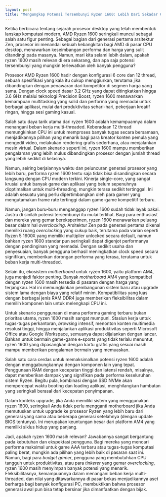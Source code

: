 ```yaml
---
layout: post
title: "Mengungkap Potensi Tersembunyi Ryzen 1600: Lebih Dari Sekadar CPU Generasi Awal"
---
```


Ketika berbicara tentang sejarah prosesor desktop yang telah membentuk lanskap komputasi modern, AMD Ryzen 1600 seringkali muncul sebagai salah satu figur penting. Sebagai bagian dari generasi pertama arsitektur Zen, prosesor ini menandai sebuah kebangkitan bagi AMD di pasar CPU desktop, menawarkan keseimbangan performa dan harga yang sulit ditandingi pada masanya. Namun, mari kita selami lebih dalam, apakah ryzen 1600 masih relevan di era sekarang, dan apa saja potensi tersembunyi yang mungkin terlewatkan oleh banyak pengguna?

Prosesor AMD Ryzen 1600 hadir dengan konfigurasi 6 core dan 12 thread, sebuah spesifikasi yang kala itu cukup menggiurkan, terutama jika dibandingkan dengan penawaran dari kompetitor di segmen harga yang sama. Dengan clock speed dasar 3.2 GHz yang dapat ditingkatkan hingga 3.6 GHz melalui teknologi Precision Boost, ryzen 1600 menawarkan kemampuan multitasking yang solid dan performa yang memadai untuk berbagai aplikasi, mulai dari produktivitas sehari-hari, pekerjaan kreatif ringan, hingga sesi gaming kasual.

Salah satu daya tarik utama dari ryzen 1600 adalah kemampuannya dalam menangani beban kerja multi-threaded. Keberadaan 12 thread memungkinkan CPU ini untuk memproses banyak tugas secara bersamaan, menjadikannya pilihan yang menarik bagi para kreator konten pemula yang mengedit video, melakukan rendering grafis sederhana, atau menjalankan mesin virtual. Dalam skenario seperti ini, ryzen 1600 mampu memberikan pengalaman yang lebih mulus dibandingkan prosesor dengan jumlah thread yang lebih sedikit di kelasnya.

Namun, seiring berjalannya waktu dan peluncuran generasi prosesor yang lebih baru, performa ryzen 1600 tentu saja tidak bisa disandingkan secara langsung dengan CPU modern terkini. Kinerja single-core, yang sangat krusial untuk banyak game dan aplikasi yang belum sepenuhnya dioptimalkan untuk multi-threading, mungkin terasa sedikit tertinggal. Ini adalah sesuatu yang perlu dipertimbangkan oleh para gamer yang mengutamakan frame rate tertinggi dalam game-game kompetitif terbaru.

Namun, jangan buru-buru menganggap ryzen 1600 sudah tidak layak pakai. Justru di sinilah potensi tersembunyi itu mulai terlihat. Bagi para enthusiast dan mereka yang gemar bereksperimen, ryzen 1600 menawarkan peluang besar dalam hal *overclocking*. Arsitektur Zen pada generasi pertama dikenal memiliki ruang *overclocking* yang cukup baik, terutama pada varian seperti Ryzen 5 1600X yang memiliki multiplier unlocked secara default, namun bahkan ryzen 1600 standar pun seringkali dapat digenjot performanya dengan pendinginan yang memadai. Dengan sedikit usaha dan penyesuaian, banyak pengguna berhasil meningkatkan clock speed secara signifikan, memberikan dorongan performa yang terasa, terutama untuk beban kerja multi-threaded.

Selain itu, ekosistem *motherboard* untuk ryzen 1600, yaitu platform AM4, juga menjadi faktor penting. Banyak *motherboard* AM4 yang kompatibel dengan ryzen 1600 masih tersedia di pasaran dengan harga yang terjangkau. Hal ini memungkinkan pembangunan sistem baru atau upgrade sistem lama dengan biaya yang relatif minim. Kompatibilitas yang luas dengan berbagai jenis RAM DDR4 juga memberikan fleksibilitas dalam memilih komponen lain untuk melengkapi CPU ini.

Untuk skenario penggunaan di mana performa gaming terbaru bukan prioritas utama, ryzen 1600 masih sangat mumpuni. Stasiun kerja untuk tugas-tugas perkantoran, *browsing* intensif, menonton konten multimedia resolusi tinggi, hingga menjalankan aplikasi produktivitas seperti Microsoft Office atau Google Workspace, semuanya dapat dijalankan dengan lancar. Bahkan untuk bermain game-game e-sports yang tidak terlalu menuntut, ryzen 1600 yang dipasangkan dengan kartu grafis yang sesuai masih mampu memberikan pengalaman bermain yang memuaskan.

Salah satu cara cerdas untuk memaksimalkan potensi ryzen 1600 adalah dengan menggabungkannya dengan komponen lain yang tepat. Penggunaan RAM dengan kecepatan tinggi dan latensi rendah, misalnya, dapat memberikan dampak yang signifikan pada performa keseluruhan sistem Ryzen. Begitu pula, kombinasi dengan SSD NVMe akan mempercepat waktu booting dan loading aplikasi, menghilangkan hambatan yang seringkali berasal dari kecepatan penyimpanan.

Dalam konteks upgrade, jika Anda memiliki sistem yang menggunakan ryzen 1600, seringkali Anda tidak perlu mengganti motherboard jika Anda memutuskan untuk upgrade ke prosesor Ryzen yang lebih baru dari generasi yang sama atau beberapa generasi setelahnya (dengan update BIOS tentunya). Ini merupakan keuntungan besar dari platform AM4 yang memiliki siklus hidup yang panjang.

Jadi, apakah ryzen 1600 masih relevan? Jawabannya sangat bergantung pada kebutuhan dan ekspektasi pengguna. Bagi mereka yang mencari performa maksimal untuk game AAA terbaru atau tugas-tugas komputasi paling berat, mungkin ada pilihan yang lebih baik di pasaran saat ini. Namun, bagi para *budget gamer*, pengguna yang membutuhkan CPU tangguh untuk produktivitas, atau para *tinkerer* yang gemar *overclocking*, ryzen 1600 masih menyimpan banyak potensi yang menarik. Fleksibilitasnya, kemampuannya dalam menangani beban kerja multi-threaded, dan nilai yang ditawarkannya di pasar bekas menjadikannya aset berharga bagi banyak konfigurasi PC, membuktikan bahwa prosesor generasi awal pun bisa tetap bersinar jika dimanfaatkan dengan bijak.

